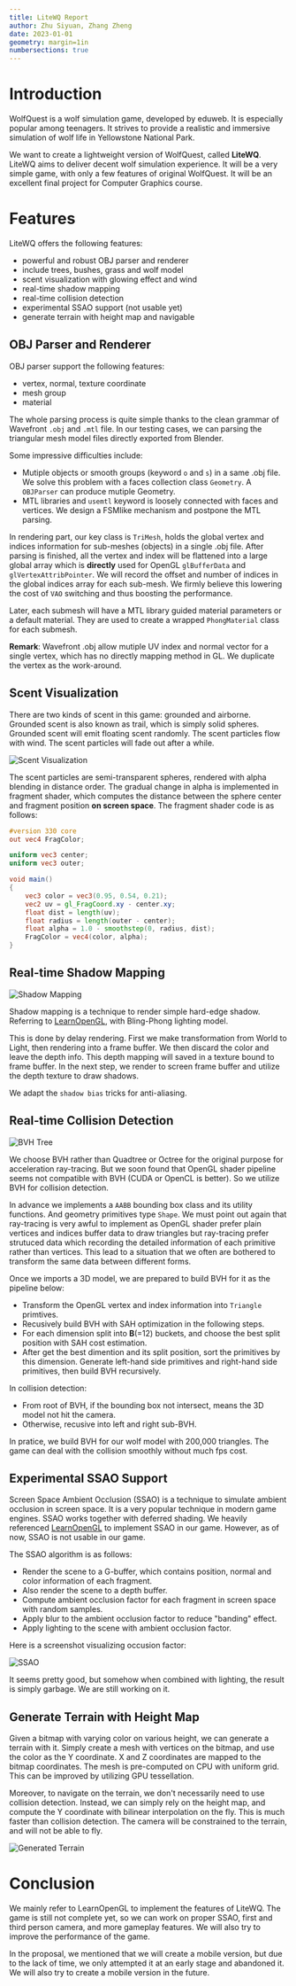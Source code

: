 ```yaml
---
title: LiteWQ Report
author: Zhu Siyuan, Zhang Zheng
date: 2023-01-01
geometry: margin=1in
numbersections: true
---
```


# Introduction

WolfQuest is a wolf simulation game, developed by eduweb. It is especially popular among teenagers. It strives to provide a realistic and immersive simulation of wolf life in Yellowstone National Park. 

We want to create a lightweight version of WolfQuest, called **LiteWQ**. LiteWQ aims to deliver decent wolf simulation experience. It will be a very simple game, with only a few features of original WolfQuest. It will be an excellent final project for Computer Graphics course.

# Features

LiteWQ offers the following features:

- powerful and robust OBJ parser and renderer
- include trees, bushes, grass and wolf model
- scent visualization with glowing effect and wind
- real-time shadow mapping
- real-time collision detection
- experimental SSAO support (not usable yet)
- generate terrain with height map and navigable

## OBJ Parser and Renderer

OBJ parser support the following features:

- vertex, normal, texture coordinate
- mesh group
- material

The whole parsing process is quite simple thanks to the clean grammar of Wavefront `.obj` and `.mtl` file. In our testing cases, we can parsing the triangular mesh model files directly exported from Blender.

Some impressive difficulties include:
- Mutiple objects or smooth groups (keyword `o` and `s`) in a same .obj file. We solve this problem with a faces collection class `Geometry`. A `OBJParser` can produce mutiple Geometry.
- MTL libraries and `usemtl` keyword is loosely connected with faces and vertices. We design a FSMlike mechanism and postpone the MTL parsing.

In rendering part, our key class is `TriMesh`, holds the global vertex and indices information for sub-meshes (objects) in a single .obj file.
After parsing is finished, all the vertex and index will be flattened into a large global array which is **directly** used for OpenGL `glBufferData` and `glVertexAttribPointer`. We will record the offset and number of indices in the global indices array for each sub-mesh. We firmly believe this lowering the cost of `VAO` switching and thus boosting the performance.

Later, each submesh will have a MTL library guided material parameters or a default material. They are used to create a wrapped `PhongMaterial` class for each submesh.

**Remark**: Wavefront .obj allow mutiple UV index and normal vector for a single vertex, which has no directly mapping method in GL. We duplicate the vertex as the work-around.

## Scent Visualization

There are two kinds of scent in this game: grounded and airborne. Grounded scent is also known as trail, which is simply solid spheres. Grounded scent will emit floating scent randomly. The scent particles flow with wind. The scent particles will fade out after a while. 

![Scent Visualization](img/scent.png)

The scent particles are semi-transparent spheres, rendered with alpha blending in distance order. The gradual change in alpha is implemented in fragment shader, which computes the distance between the sphere center and fragment position **on screen space**. The fragment shader code is as follows:

```glsl
#version 330 core
out vec4 FragColor;

uniform vec3 center;
uniform vec3 outer;

void main() 
{
    vec3 color = vec3(0.95, 0.54, 0.21);
    vec2 uv = gl_FragCoord.xy - center.xy;
    float dist = length(uv);
    float radius = length(outer - center);
    float alpha = 1.0 - smoothstep(0, radius, dist);
    FragColor = vec4(color, alpha);
}
```

## Real-time Shadow Mapping

![Shadow Mapping](img/shadow.png)

Shadow mapping is a technique to render simple hard-edge shadow. Referring to [LearnOpenGL](https://learnopengl.com/Advanced-Lighting/Shadows/Shadow-Mapping), with Bling-Phong lighting model.

This is done by delay rendering. First we make transformation from World to Light, then rendering into a frame buffer. We then discard the color and leave the depth info. This depth mapping will saved in a texture bound to frame buffer. In the next step, we render to screen frame buffer and utilize the depth texture to draw shadows.

We adapt the `shadow bias` tricks for anti-aliasing.
## Real-time Collision Detection

![BVH Tree](img/bvh.png)

We choose BVH rather than Quadtree or Octree for the original purpose for acceleration ray-tracing. But we soon found that OpenGL shader pipeline seems not compatible with BVH (CUDA or OpenCL is better). So we utilize BVH for collision detection.

In advance we implements a `AABB` bounding box class and its utility functions. And geometry primitives type `Shape`. We must point out again that ray-tracing is very awful to implement as OpenGL shader prefer plain vertices and indices buffer data to draw triangles but ray-tracing prefer strutuced data which recording the detailed information of each primitive rather than vertices. This lead to a situation that we often are bothered to transform the same data between different forms.

Once we imports a 3D model, we are prepared to build BVH for it as the pipeline below:

- Transform the OpenGL vertex and index information into `Triangle` primtives.
- Recusively build BVH with SAH optimization in the following steps.
- For each dimension split into **B**(=12) buckets, and choose the best split position with SAH cost estimation.
- After get the best dimention and its split position, sort the primitives by this dimension. Generate left-hand side primitives and right-hand side primitives, then build BVH recursively.

In collision detection:
- From root of BVH, if the bounding box not intersect, means the 3D model not hit the camera.
- Otherwise, recusive into left and right sub-BVH. 

In pratice, we build BVH for our wolf model with 200,000 triangles. The game can deal with the collision smoothly without much fps cost.
## Experimental SSAO Support

Screen Space Ambient Occlusion (SSAO) is a technique to simulate ambient occlusion in screen space. It is a very popular technique in modern game engines. SSAO works together with deferred shading. We heavily referenced [LearnOpenGL](https://learnopengl.com/Advanced-Lighting/SSAO) to implement SSAO in our game. However, as of now, SSAO is not usable in our game.

The SSAO algorithm is as follows:

- Render the scene to a G-buffer, which contains position, normal and color information of each fragment.
- Also render the scene to a depth buffer.
- Compute ambient occlusion factor for each fragment in screen space with random samples.
- Apply blur to the ambient occlusion factor to reduce "banding" effect.
- Apply lighting to the scene with ambient occlusion factor.

Here is a screenshot visualizing occusion factor:

![SSAO](img/ssao.png)

It seems pretty good, but somehow when combined with lighting, the result is simply garbage. We are still working on it.

## Generate Terrain with Height Map

Given a bitmap with varying color on various height, we can generate a terrain with it. Simply create a mesh with vertices on the bitmap, and use the color as the Y coordinate. X and Z coordinates are mapped to the bitmap coordinates. The mesh is pre-computed on CPU with uniform grid. This can be improved by utilizing GPU tessellation.

Moreover, to navigate on the terrain, we don't necessarily need to use collision detection. Instead, we can simply rely on the height map, and compute the Y coordinate with bilinear interpolation on the fly. This is much faster than collision detection. The camera will be constrained to the terrain, and will not be able to fly.

![Generated Terrain](img/terrain.png)

# Conclusion

We mainly refer to LearnOpenGL to implement the features of LiteWQ. The game is still not complete yet, so we can work on proper SSAO, first and third person camera, and more gameplay features. We will also try to improve the performance of the game.

In the proposal, we mentioned that we will create a mobile version, but due to the lack of time, we only attempted it at an early stage and abandoned it. We will also try to create a mobile version in the future.

